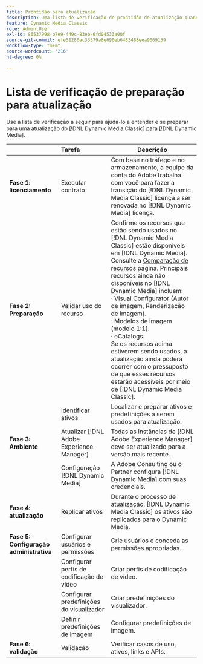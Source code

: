 ```yaml
---
title: Prontidão para atualização
description: Uma lista de verificação de prontidão de atualização quando você deseja avançar de [!DNL Adobe Dynamic Media Classic] para [!DNL Dynamic Media] em [!DNL Adobe Experience Manager].
feature: Dynamic Media Classic
role: Admin,User
exl-id: 86537998-b7e9-449c-83eb-6fd04533a00f
source-git-commit: efe51280ac33579a8e690eb6483488eea9069159
workflow-type: tm+mt
source-wordcount: '216'
ht-degree: 0%

---
```


# Lista de verificação de preparação para atualização

Use a lista de verificação a seguir para ajudá-lo a entender e se preparar para uma atualização do [!DNL Dynamic Media Classic] para [!DNL Dynamic Media].

|  | Tarefa | Descrição |
| :--- | :--- | --- |
| **Fase 1: licenciamento** | Executar contrato | Com base no tráfego e no armazenamento, a equipe da conta do Adobe trabalha com você para fazer a transição do [!DNL Dynamic Media Classic] licença a ser renovada no [!DNL Dynamic Media] licença. |
| **Fase 2: Preparação** | Validar uso do recurso | Confirme os recursos que estão sendo usados no [!DNL Dynamic Media Classic] estão disponíveis em [!DNL Dynamic Media]. Consulte a [Comparação de recursos](/help/upgrade-feature-comparison.md) página. Principais recursos ainda não disponíveis no [!DNL Dynamic Media] incluem:<br>· Visual Configurator (Autor de imagem, Renderização de imagem).<br>· Modelos de imagem (modelo 1:1).<br>· eCatalogs.<br>Se os recursos acima estiverem sendo usados, a atualização ainda poderá ocorrer com o pressuposto de que esses recursos estarão acessíveis por meio de [!DNL Dynamic Media Classic]. |
|  | Identificar ativos | Localizar e preparar ativos e predefinições a serem usados para atualização. |
| **Fase 3: Ambiente** | Atualizar [!DNL Adobe Experience Manager] | Todas as instâncias de [!DNL Adobe Experience Manager] deve ser atualizado para a versão mais recente. |
|  | Configuração [!DNL Dynamic Media] | A Adobe Consulting ou o Partner configura [!DNL Dynamic Media] com suas credenciais. |
| **Fase 4: atualização** | Replicar ativos | Durante o processo de atualização, [!DNL Dynamic Media Classic] os ativos são replicados para o Dynamic Media. |
| **Fase 5: Configuração administrativa** | Configurar usuários e permissões | Crie usuários e conceda as permissões apropriadas. |
|  | Configurar perfis de codificação de vídeo | Criar perfis de codificação de vídeo. |
|  | Configurar predefinições do visualizador | Criar predefinições do visualizador. |
|  | Definir predefinições de imagem | Configurar predefinições de imagem. |
| **Fase 6: validação** | Validação | Verificar casos de uso, ativos, links e APIs. |
